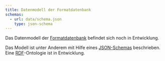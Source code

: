 ```yaml
---
title: Datenmodell der Formatdatenbank
schemas:
  - url: data/schema.json
    type: json-schema
---
```


Das Datenmodell der [Formatdatenbank](about) befindet sich noch in Entwicklung.

Das Modell ist unter Anderem mit Hilfe eines [JSON-Schemas](schema/json-schema)
beschrieben. Eine [RDF](rdf)-Ontologie ist in Entwicklung.

<!--
Die wesentlichen Entitäten sind

* [Modell](model)
    * Implizites Modell
    * Explizites Modell (beliebiges beschreibendes Artifakt)
    * Formales Modell = KOS oder Schema
*
* [Schema](schema)
* Schema-Sprache
* Anwendungsformat
* Thema
-->
